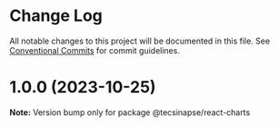 # Change Log

All notable changes to this project will be documented in this file.
See [Conventional Commits](https://conventionalcommits.org) for commit guidelines.

# 1.0.0 (2023-10-25)

**Note:** Version bump only for package @tecsinapse/react-charts
